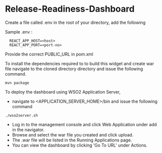 # Release-Readiness-Dashboard

Create a file called .env in the root of your directory, add the following

Sample .env :

```
  REACT_APP_HOST=<host>
  REACT_APP_PORT=<port-no>
```
Provide the correct PUBLIC_URL in pom.xml

To install the dependencies required to to build this widget and create war file navigate to the cloned directory directory and issue the following command.

```
mvn package
```

To deploy the dashboard using WSO2 Application Server,

- navigate to <APPLICATION_SERVER_HOME>/bin and issue the following command

```
./wso2server.sh
```

- Log in to the management console and click Web Application under add in the navigator.
- Browse and select the war file you created and click upload.
- The .war file will be listed in the Running Applications page.
- You can view the dashboard by clicking 'Go To URL' under Actions.

